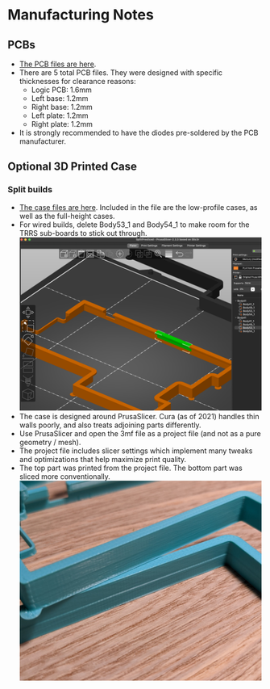 # Manufacturing Notes



## PCBs
* [The PCB files are here](/pcb/v1.2).
* There are 5 total PCB files. They were designed with specific thicknesses for clearance reasons:
  * Logic PCB: 1.6mm
  * Left base: 1.2mm
  * Right base: 1.2mm
  * Left plate: 1.2mm
  * Right plate: 1.2mm
* It is strongly recommended to have the diodes pre-soldered by the PCB manufacturer.



## Optional 3D Printed Case

### Split builds
* [The case files are here](/case/split_case_with_prusa_slicer_settings.3mf). Included in the file are the low-profile cases, as well as the full-height cases.
* For wired builds, delete Body53_1 and Body54_1 to make room for the TRRS sub-boards to stick out through.
![TRRS cutouts in green](/images/case/trrs_cutout.png)
* The case is designed around PrusaSlicer. Cura (as of 2021) handles thin walls poorly, and also treats adjoining parts differently.
* Use PrusaSlicer and open the 3mf file as a project file (and not as a pure geometry / mesh).
* The project file includes slicer settings which implement many tweaks and optimizations that help maximize print quality.
* The top part was printed from the project file. The bottom part was sliced more conventionally.
![TRRS cutouts in green](/images/case/slicer_comparison.jpeg)

